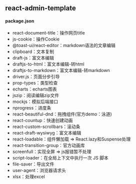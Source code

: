 ## react-admin-template

#### package.json  

* react-document-title：操作网页title
* js-cookie：操作Cookie
* @toast-ui/react-editor：markdown语法的文章编辑
* clipboard：文本复制
* draft-js：富文本编辑
* draftjs-to-html：富文本编辑-转html
* draftjs-to-markdown：富文本编辑-转markdown
* driver.js：页面分步引导
* prop-types：类型检查
* echarts：echarts图表
* jszip：阅读编辑zip文件
* mockjs：模拟后端接口				
* nprogress：进度条
* react-beautiful-dnd：拖拽组件(官方demo：泳道)
* react-countup：快速创建动画
* react-custom-scrollbars：滚动条
* react-draft-wysiwyg：富文本编辑
* react-loadable：组件懒加载 => React.lazy和Suspense处理
* react-transition-group：官方动画库
* screenfull：实现全屏 => js报错暂不处理
* script-loader：在全局上下文中执行一次 JS 脚本
* file-saver：导出文件
* user-agent：浏览器请求头
* xlsx：处理excel